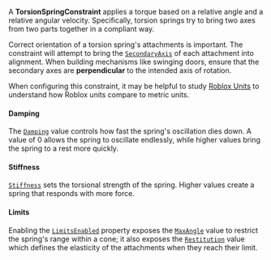 A **TorsionSpringConstraint** applies a torque based on a relative angle and a
relative angular velocity. Specifically, torsion springs try to bring two axes
from two parts together in a compliant way.

Correct orientation of a torsion spring's attachments is important. The
constraint will attempt to bring the
[`SecondaryAxis`](https://create.roblox.com/docs/reference/engine/classes/Attachment#SecondaryAxis) of each attachment into
alignment. When building mechanisms like swinging doors, ensure that the
secondary axes are **perpendicular** to the intended axis of rotation.

When configuring this constraint, it may be helpful to study
[Roblox Units](https://create.roblox.com/docs/physics/units) to understand how Roblox units
compare to metric units.
#### Damping

The [`Damping`](https://create.roblox.com/docs/reference/engine/classes/TorsionSpringConstraint#Damping) value controls how fast
the spring's oscillation dies down. A value of 0 allows the spring to
oscillate endlessly, while higher values bring the spring to a rest more
quickly.
#### Stiffness

[`Stiffness`](https://create.roblox.com/docs/reference/engine/classes/TorsionSpringConstraint#Stiffness) sets the torsional
strength of the spring. Higher values create a spring that responds with more
force.
#### Limits

Enabling the [`LimitsEnabled`](https://create.roblox.com/docs/reference/engine/classes/TorsionSpringConstraint#LimitsEnabled)
property exposes the [`MaxAngle`](https://create.roblox.com/docs/reference/engine/classes/TorsionSpringConstraint#MaxAngle) value
to restrict the spring's range within a cone; it also exposes the
[`Restitution`](https://create.roblox.com/docs/reference/engine/classes/TorsionSpringConstraint#Restitution) value which defines
the elasticity of the attachments when they reach their limit.